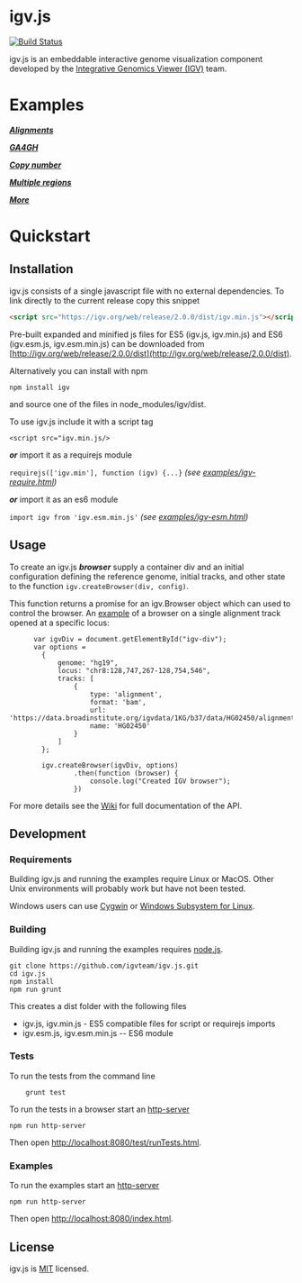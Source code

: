 # igv.js
[![Build Status](https://travis-ci.org/igvteam/igv.js.svg?branch=master)](https://travis-ci.org/igvteam/igv.js)

igv.js is an embeddable interactive genome visualization component developed by the 
 [Integrative Genomics Viewer (IGV)](https://igv.org) team.
 
# Examples
 
***[Alignments](https://igv.org/web/test/examples/bam.html)***

***[GA4GH](https://igv.org/web/test/examples/ga4gh.html)***

***[Copy number](https://igv.org/web/test/examples/copyNumber.html)***

***[Multiple regions](http://igv.org/web/test/examples/multi-locus.html)***

***[More](http://igv.org/web/test/examples)***
 
# Quickstart

## Installation
igv.js consists of a single javascript file with no external dependencies.  To link directly to the current release copy this snippet

```html
<script src="https://igv.org/web/release/2.0.0/dist/igv.min.js"></script>
``` 

Pre-built expanded and minified js files for ES5 (igv.js, igv.min.js) and ES6 (igv.esm.js, igv.esm.min.js)
can be downloaded from [http://igv.org/web/release/2.0.0/dist](http://igv.org/web/release/2.0.0/dist).   
 
Alternatively you can install with npm  
 
 ```npm install igv```

and source one of the files in node_modules/igv/dist.

To use igv.js include it with a script tag

````<script src="igv.min.js/>````

***or*** import it as a requirejs module 

```requirejs(['igv.min'], function (igv) {...}```   *(see [examples/igv-require.html](http://igv.org/web/release/2.0.0-rc5/examples/igv-require.html))*

***or*** import it as an es6 module 

```import igv from 'igv.esm.min.js'```  *(see [examples/igv-esm.html](http://igv.org/web/release/2.0.0-rc5/examples/igv-esm.html))*



## Usage

To create an igv.js ***browser*** supply a container div 
and an initial configuration defining the reference genome, initial tracks, and other state to the 
function ```igv.createBrowser(div, config)```.  

This function returns a promise for an igv.Browser object which can used to control the browser.  An 
[example](http://igv.org/web/release/2.0.0-rc5/examples/bam.html) of
a browser on a single alignment track opened at a specific locus:

```
      var igvDiv = document.getElementById("igv-div");
      var options =
        {
            genome: "hg19",
            locus: "chr8:128,747,267-128,754,546",
            tracks: [
                {
                    type: 'alignment',
                    format: 'bam',
                    url: 'https://data.broadinstitute.org/igvdata/1KG/b37/data/HG02450/alignment/HG02450.mapped.ILLUMINA.bwa.ACB.low_coverage.20120522.bam',
                    name: 'HG02450'
                }
            ]
        };

        igv.createBrowser(igvDiv, options)
                .then(function (browser) {
                    console.log("Created IGV browser");
                })
```

For more details see the [Wiki](https://github.com/igvteam/igv.js/wiki) for full documentation of the API.

## Development

### Requirements

Building igv.js and running the examples require Linux or MacOS.  Other Unix environments will probably
work but have not been tested.  

Windows users can use [Cygwin](https://www.cygwin.com/) or 
 [Windows Subsystem for Linux](https://docs.microsoft.com/en-us/windows/wsl/install-win10).

### Building

Building igv.js and running the examples requires [node.js](https://nodejs.org/).


```  
git clone https://github.com/igvteam/igv.js.git
cd igv.js
npm install
npm run grunt
```

This creates a dist folder with the following files

* igv.js, igv.min.js - ES5 compatible files for script or requirejs imports
* igv.esm.js,  igv.esm.min.js --  ES6 module 


### Tests

To run the tests from the command line

```
    grunt test
```

To run the tests in a browser start an [http-server](https://www.npmjs.com/package/http-server)

    npm run http-server

Then open [http://localhost:8080/test/runTests.html](http://localhost:8080/test/runTests.html).


### Examples

To run the examples start an [http-server](https://www.npmjs.com/package/http-server)

    npm run http-server

Then open [http://localhost:8080/index.html](http://localhost:8080/index.html).


## License

igv.js is [MIT](/LICENSE) licensed.

[documentation]: https://github.com/igvteam/igv.js/wiki
[examples]: http://igv.org/web/test/examples
